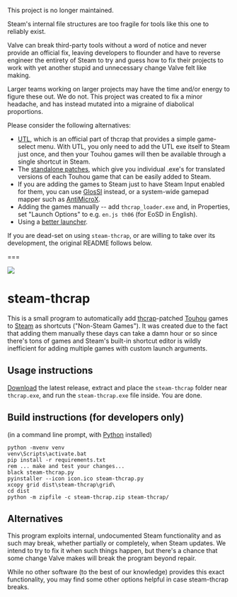 This project is no longer maintained.

Steam's internal file structures are too fragile for tools like this one to reliably exist.

Valve can break third-party tools without a word of notice and never provide an official fix, leaving developers to flounder and have to reverse engineer the entirety of Steam to try and guess how to fix their projects to work with yet another stupid and unnecessary change Valve felt like making.

Larger teams working on larger projects may have the time and/or energy to figure these out. We do not. This project was created to fix a minor headache, and has instead mutated into a migraine of diabolical proportions.

Please consider the following alternatives:

- [UTL](https://github.com/thpatch/Universal-THCRAP-Launcher), which is an official part of thcrap that provides a simple game-select menu. With UTL, you only need to add the UTL exe itself to Steam just once, and then your Touhou games will then be available through a single shortcut in Steam.
- The [standalone patches](https://www.thpatch.net/wiki/Touhou_Patch_Center:Standalone_Patches), which give you individual .exe's for translated versions of each Touhou game that can be easily added to Steam.
- If you are adding the games to Steam just to have Steam Input enabled for them, you can use [GlosSI](https://github.com/Alia5/GlosSI) instead, or a system-wide gamepad mapper such as [AntiMicroX](https://github.com/AntiMicroX/antimicrox/).
- Adding the games manually -- add `thcrap_loader.exe` and, in Properties, set "Launch Options" to e.g. `en.js th06` (for EoSD in English).
- Using a [better launcher](https://playnite.link/).

If you are dead-set on using `steam-thcrap`, or are willing to take over its development, the original README follows below. 

===

![](https://repository-images.githubusercontent.com/580734620/d3bdc5b8-36ee-4b32-b35c-a6bf8c29074c)

# steam-thcrap
This is a small program to automatically add [thcrap](https://thpatch.net)-patched [Touhou](https://touhou-project.news) games to [Steam](https://s.team) as shortcuts ("Non-Steam Games").
It was created due to the fact that adding them manually these days can take a damn hour or so since there's tons of games and Steam's built-in shortcut editor is wildly inefficient for adding multiple games with custom launch arguments.

## Usage instructions
[Download](../../releases/latest/download/steam-thcrap.zip) the latest release, extract and place the `steam-thcrap` folder near `thcrap.exe`, and run the `steam-thcrap.exe` file inside. You are done.

## Build instructions (for developers only)
(in a command line prompt, with [Python](https://python.org) installed)

```batch
python -mvenv venv
venv\Scripts\activate.bat
pip install -r requirements.txt
rem ... make and test your changes...
black steam-thcrap.py
pyinstaller --icon icon.ico steam-thcrap.py
xcopy grid dist\steam-thcrap\grid\
cd dist
python -m zipfile -c steam-thcrap.zip steam-thcrap/
```

## Alternatives
This program exploits internal, undocumented Steam functionality and as such may break, whether partially or completely, when Steam updates. We intend to try to fix it when such things happen, but there's a chance that some change Valve makes will break the program beyond repair.

While no other software (to the best of our knowledge) provides this exact functionality, you may find some other options helpful in case steam-thcrap breaks.
